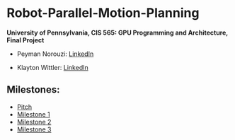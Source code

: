 Robot-Parallel-Motion-Planning
======================

**University of Pennsylvania, CIS 565: GPU Programming and Architecture, Final Project**

* Peyman Norouzi: [LinkedIn](https://www.linkedin.com/in/peymannorouzi)

* Klayton Wittler: [LinkedIn](https://www.linkedin.com/in/klayton-wittler)

## Milestones:

* [Pitch](files/CIS%20565%20Final%20Project%20Final%20project%20Pitch.pdf)
* [Milestone 1](files/CIS565_RPMP-milestone1.pdf)
* [Milestone 2](files/CIS565_RPMP-milestone2.pdf)
* [Milestone 3](files/CIS565_RPMP-milestone3.pdf)
